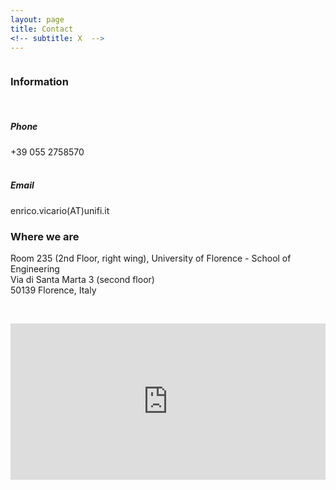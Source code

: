 ```yaml
---
layout: page
title: Contact
<!-- subtitle: X  -->
---
```


<div class="row">
  <div class="column">
      <h3>Information</h3><br>
      <h5>Phone</h5> +39 055 2758570<br><br>
    <h5>Email</h5> enrico.vicario(AT)unifi.it
  </div>
  <div class="column">
    <h3>Where we are</h3>
    Room 235 (2nd Floor, right wing), University of Florence - School of Engineering<br>
    Via di Santa Marta 3 (second floor)<br>
    50139 Florence, Italy
  </div>
</div>


<p>&nbsp;</p>

<iframe src="https://www.google.com/maps/embed?pb=!1m14!1m8!1m3!1d11519.059814753!2d11.2530255!3d43.7984901!3m2!1i1024!2i768!4f13.1!3m3!1m2!1s0x132a54283701eac3%3A0xba309bcae581bf28!2sUniversity%20of%20Florence%20-%20School%20of%20Engineering!5e0!3m2!1sen!2sit!4v1686601983985!5m2!1sen!2sit" width="100%" height="250" frameborder="0" style="border:0"></iframe>
<!-- <div class="row">

NOTE TO YOU: this is not at all a clean slate ;)

  <div class="column">
    <h4>By plane</h4>
        <p>Travellers arriving at Schiphol can take the train to Station Amsterdam Zuid (see 'Public transport: from Station Amsterdam Zuid).</p>

    <h4>Public Transport</h4>
        <b>From Central Station</b>
            <p>Metro tram 51, direction Amstelveen Westwijk (16 minutes), stop at: De Boelelaan/VU tram 5, direction Amstelveen Binnenhof (25 minutes), stop at: De Boelelaan/VU tram 16, direction VUmc, final stop</p>
            
        <b>From Station Amsterdam Zuid</b>
        <p>Express tram 51 (1 minute), direction Amstelveen Westwijk
        tram 5 (1 minute), direction Amstelveen Binnenhof
        it's a 10 minute walk to the VU Amsterdam from Station Amsterdam Zuid
        </p>
  </div>
   <div class="column">
    <h4>By Car</h4>
    <p>The A-10 Amsterdam ring road can be reached from all directions. Follow the A-10 to the Zuid/Amstelveen exit S 108. Turn left at the end of the slip road onto Amstelveenseweg: after about three hundred yards (at the VU hospital building) turn left again onto De Boelelaan. VU Amsterdam can be reached via city routes S 108 and S 109.</p>
    <b>Parking</b>
    <p>There is a limited amount of parking space around Vrije Universiteit Amsterdam itself in De Boelelaan, which has parking bays, and also in Gustav Mahlerllaan. There is paid parking on VU Amsterdam parking lot to the right of the Hospital Outpatient Clinic. There is even more parking space on the east side of Buitenveldertselaan at the junction with Willem van Weldammelaan, within 5 minutes walking distance of VU Amsterdam. A number of parking places for the handicapped are reserved in front of Vrije Universiteit Amsterdam Main Building.</p>
 </div>
</div> 
-->

